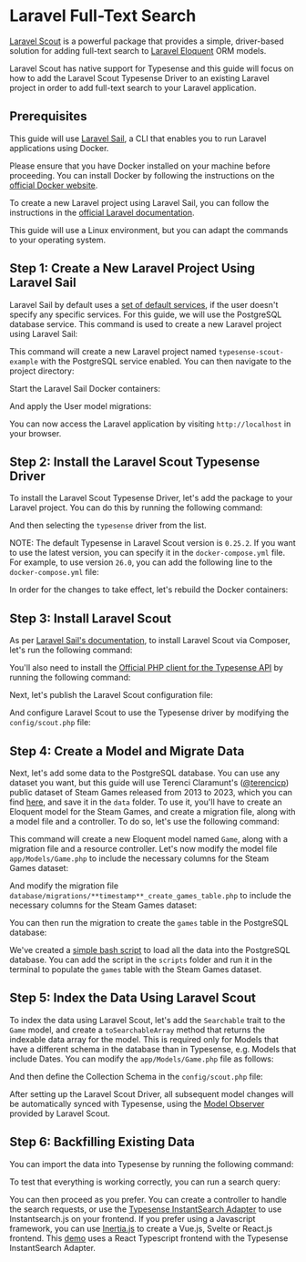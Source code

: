 # Laravel Full-Text Search

[Laravel Scout](https://laravel.com/docs/11.x/scout) is a powerful package that provides a simple, driver-based solution for adding full-text search to [Laravel Eloquent](https://laravel.com/docs/11.x/eloquent) ORM models. 

Laravel Scout has native support for Typesense and this guide will focus on how to add the Laravel Scout Typesense Driver to an existing Laravel project in order to add full-text search to your Laravel application.

## Prerequisites

This guide will use [Laravel Sail](https://laravel.com/docs/11.x/sail), a CLI that enables you to run Laravel applications using Docker. 

Please ensure that you have Docker installed on your machine before proceeding. You can install Docker by following the instructions on the [official Docker website](https://docs.docker.com/get-docker/). 

To create a new Laravel project using Laravel Sail, you can follow the instructions in the [official Laravel documentation](https://laravel.com/docs/11.x/installation#docker-installation-using-sail). 

This guide will use a Linux environment, but you can adapt the commands to your operating system.

## Step 1: Create a New Laravel Project Using Laravel Sail

Laravel Sail by default uses a [set of default services](https://laravel.com/docs/11.x/installation#choosing-your-sail-services), if the user doesn't specify any specific services. For this guide, we will use the PostgreSQL database service. This command is used to create a new Laravel project using Laravel Sail:

<Tabs :tabs="['Shell']">

<template v-slot:Shell>

```shell
# macOS, Linux and WSL2
curl -s "https://laravel.build/typesense-scout-example?with=pgsql" | shell
```

</template>

</Tabs>

This command will create a new Laravel project named `typesense-scout-example` with the PostgreSQL service enabled. You can then navigate to the project directory:

<Tabs :tabs="['Shell']">

<template v-slot:Shell>

```shell 
cd typesense-scout-example
```

</template>

</Tabs>

Start the Laravel Sail Docker containers:

<Tabs :tabs="['Shell']">

<template v-slot:Shell>

```shell
./vendor/bin/sail up -d
```

</template>

</Tabs>

And apply the User model migrations:

<Tabs :tabs="['Shell']">

<template v-slot:Shell>

```shell
./vendor/bin/sail artisan migrate
```

</template>

</Tabs>

You can now access the Laravel application by visiting `http://localhost` in your browser.


## Step 2: Install the Laravel Scout Typesense Driver

To install the Laravel Scout Typesense Driver, let's add the package to your Laravel project. You can do this by running the following command: 

<Tabs :tabs="['Shell']">

<template v-slot:Shell>

```shell
php artisan sail:install
```

</template>

</Tabs>

And then selecting the `typesense` driver from the list.

NOTE: The default Typesense in Laravel Scout version is `0.25.2`. If you want to use the latest version, you can specify it in the `docker-compose.yml` file. For example, to use version `26.0`, you can add the following line to the `docker-compose.yml` file:

<Tabs :tabs="['yml']">

<template v-slot:yml>

```yml{2}
    typesense:
        image: 'typesense/typesense:26.0'
        ports:
            - '${FORWARD_TYPESENSE_PORT:-8108}:8108'
        environment:
            TYPESENSE_DATA_DIR: '${TYPESENSE_DATA_DIR:-/typesense-data}'
            TYPESENSE_API_KEY: '${TYPESENSE_API_KEY:-xyz}'
            TYPESENSE_ENABLE_CORS: '${TYPESENSE_ENABLE_CORS:-true}'
        volumes:
            - 'sail-typesense:/typesense-data'
        networks:
            - sail
        healthcheck:
            test:
                - CMD
                - wget
                - '--no-verbose'
                - '--spider'
                - 'http://localhost:8108/health'
            retries: 5
            timeout: 7s
```
</template>

</Tabs>

In order for the changes to take effect, let's rebuild the Docker containers:

<Tabs :tabs="['Shell']">

<template v-slot:Shell>

```shell
./vendor/bin/sail down

./vendor/bin/sail up -d
```

</template>

</Tabs>

## Step 3: Install Laravel Scout

As per [Laravel Sail's documentation](https://laravel.com/docs/11.x/sail#executing-composer-commands), to install Laravel Scout via Composer, let's run the following command:

<Tabs :tabs="['Shell']">

<template v-slot:Shell>

```shell
./vendor/bin/sail composer require laravel/scout
```

</template>

</Tabs>
 
You'll also need to install the [Official PHP client for the Typesense API](https://github.com/typesense/typesense-php) by running the following command:

<Tabs :tabs="['Shell']">

<template v-slot:Shell>

```shell
./vendor/bin/sail composer require php-http/curl-client typesense/typesense-php
```

</template>

</Tabs>


Next, let's publish the Laravel Scout configuration file:

<Tabs :tabs="['Shell']">

<template v-slot:Shell>

```shell
./vendor/bin/sail artisan vendor:publish --provider="Laravel\Scout\ScoutServiceProvider"
```

</template>

</Tabs>

And configure Laravel Scout to use the Typesense driver by modifying the `config/scout.php` file:

<Tabs :tabs="['PHP']">

<template v-slot:PHP>

```php
...
return [
    ...
    'driver' => env('SCOUT_DRIVER', 'typesense'),
    ...
];
```

</template>

</Tabs>

## Step 4: Create a Model and Migrate Data

Next, let's add some data to the PostgreSQL database. You can use any dataset you want, but this guide will use Terenci Claramunt's ([@terencicp](https://github.com/terencicp)) public dataset of Steam Games released from 2013 to 2023, which you can find [here](https://github.com/typesense/showcase-laravel-steam-games-search/blob/master/data/games.csv), and save it in the `data` folder.
To use it, you'll have to create an Eloquent model for the Steam Games, and create a migration file, along with a model file and a controller. To do so, let's use the following command:

<Tabs :tabs="['Shell']">

<template v-slot:Shell>

```shell

./vendor/bin/sail artisan make:model Game -mrc

```

</template>

</Tabs>

This command will create a new Eloquent model named `Game`, along with a migration file and a resource controller. Let's now modify the model file `app/Models/Game.php` to include the necessary columns for the Steam Games dataset:

<Tabs :tabs="['PHP']">

<template v-slot:PHP>

```php{18,25-36,43-53}
<?php

namespace App\Models;

use Illuminate\Database\Eloquent\Factories\HasFactory;
use Illuminate\Database\Eloquent\Model;

class Game extends Model
{
    use HasFactory;

    /**
     * The table associated with the model.
     *
     * @var string
     */
    protected $table = "games";

    /**
     * The attributes that are mass assignable.
     *
     * @var array
     */
    protected $fillable = [
        "name",
        "release_date",
        "price",
        "positive",
        "negative",
        "app_id",
        "min_owners",
        "max_owners",
        "hltb_single",
    ];

    /**
     * The attributes that should be cast to native types.
     *
     * @var array
     */
    protected $casts = [
        "release_date" => "datetime",
        "price" => "float",
        "positive" => "integer",
        "negative" => "integer",
        "app_id" => "integer",
        "min_owners" => "integer",
        "max_owners" => "integer",
        "hltb_single" => "integer",
    ];

}
```

</template>

</Tabs>


And modify the migration file `database/migrations/**timestamp**_create_games_table.php` to include the necessary columns for the Steam Games dataset:

<Tabs :tabs="['PHP']">

<template v-slot:PHP>

```php{17-25}
<?php

use Illuminate\Database\Migrations\Migration;
use Illuminate\Database\Schema\Blueprint;
use Illuminate\Support\Facades\Schema;

return new class extends Migration {
    /**
     * Run the migrations.
     */
    public function up(): void
    {
        Schema::create("games", function (Blueprint $table) {
            $table->id();
            $table->timestamps();
            $table->string("name");
            $table->timestamp("release_date");
            $table->float("price");
            $table->integer("positive");
            $table->integer("negative");
            $table->integer("app_id");
            $table->integer("min_owners");
            $table->integer("max_owners");
            $table->integer("hltb_single")->nullable();
        });
    }

    /**
     * Reverse the migrations.
     */
    public function down(): void
    {
        Schema::dropIfExists("games");
    }
};
```

</template>

</Tabs>

You can then run the migration to create the `games` table in the PostgreSQL database:

<Tabs :tabs="['Shell']">

<template v-slot:Shell>

```shell
./vendor/bin/sail artisan migrate

```

</template>

</Tabs>

We've created a [simple bash script](https://github.com/typesense/showcase-laravel-steam-games-search/blob/master/scripts/sourcedb.sh) to load all the data into the PostgreSQL database. You can add the script in the `scripts` folder and run it in the terminal to populate the `games` table with the Steam Games dataset.

## Step 5: Index the Data Using Laravel Scout

To index the data using Laravel Scout, let's add the `Searchable` trait to the `Game` model, and create a `toSearchableArray` method that returns the indexable data array for the model. This is required only for Models that have a different schema in the database than in Typesense, e.g. Models that include Dates. You can modify the `app/Models/Game.php` file as follows:

<Tabs :tabs="['PHP']">

<template v-slot:PHP>

```php{7,44-55}
<?php

namespace App\Models;

use Illuminate\Database\Eloquent\Factories\HasFactory;
use Illuminate\Database\Eloquent\Model;
use Laravel\Scout\Searchable;

class Game extends Model
{
    use HasFactory;

    /**
     * The table associated with the model.
     *
     * @var string
     */
    protected $table = "games";

    /**
     * The attributes that are mass assignable.
     *
     * @var array
     */
    protected $fillable = [
        "name",
        "release_date",
        "price",
        "positive",
        "negative",
        "app_id",
        "min_owners",
        "max_owners",
        "hltb_single",
    ];

    /**
     * Get the indexable data array for the model.
     *
     * @return array<string, mixed>
     */
    public function toSearchableArray()
    {
        return array_merge($this->toArray(), [
            "id" => (string) $this->id,
            "created_at" => $this->created_at->timestamp,
            // Use the UNIX timestamp for Typesense integration
            // https://typesense.org/docs/26.0/api/collections.html#indexing-dates
            "release_date" => $this->release_date->timestamp,
            // Cast it as string in order to query by it
            "app_id" => (string) $this->app_id,
        ]);
    }

    /**
     * The attributes that should be cast to native types.
     *
     * @var array
     */
    protected $casts = [
        "release_date" => "datetime",
        "price" => "float",
        "positive" => "integer",
        "negative" => "integer",
        "app_id" => "integer",
        "min_owners" => "integer",
        "max_owners" => "integer",
        "hltb_single" => "integer",
    ];

}
```

</template>

</Tabs>

And then define the <RouterLink :to="`/${$site.themeConfig.typesenseLatestVersion}/api/collections.html#with-pre-defined-schema`">Collection Schema</RouterLink> in the `config/scout.php` file:

<Tabs :tabs="['PHP']">

<template v-slot:PHP>

```php{3,9-70}
<?php

use App\Models\Game;

return [
  ...
    'typesense' => [
    ...
        'model-settings' => [
            Game::class => [
                "collection-schema" => [
                    "fields" => [
                        [
                            "name" => "name",
                            "type" => "string",
                        ],
                        [
                            "name" => "price",
                            "facet" => true,
                            "type" => "float",
                        ],
                        [
                            "name" => "hltb_single",
                            "type" => "int32",
                            "facet" => true,
                            "optional" => true,
                        ],
                        [
                            "name" => "positive",
                            "facet" => true,
                            "type" => "int32",
                        ],
                        [
                            "name" => "negative",
                            "facet" => true,
                            "type" => "int32",
                        ],
                        [
                            "name" => "app_id",
                            "type" => "string",
                        ],
                        [
                            "name" => "min_owners",
                            "type" => "int32",
                        ],
                        [
                            "name" => "max_owners",
                            "type" => "int32",
                        ],
                        [
                            "name" => "created_at",
                            "type" => "int64",
                        ],
                        [
                            "name" => "release_date",
                            "type" => "int64",
                        ],
                    ],
                    "default_sorting_field" => "release_date",
                ],
                "search-parameters" => [
                    "query_by" => "name, app_id",
                ],
            ],
        ],
    ],
```

</template>

</Tabs>

After setting up the Laravel Scout Driver, all subsequent model changes will be automatically synced with Typesense, using the [Model Observer](https://github.com/laravel/scout/blob/10.x/src/ModelObserver.php) provided by Laravel Scout.

## Step 6: Backfilling Existing Data

You can import the data into Typesense by running the following command:

<Tabs :tabs="['Shell']">

<template v-slot:Shell>

```shell
./vendor/bin/sail artisan scout:import "App\Models\Game"
```
  
</template>

</Tabs>

To test that everything is working correctly, you can run a search query:

<Tabs :tabs="['Shell', 'PHP']">

<template v-slot:Shell>

```shell
curl -H "X-TYPESENSE-API-KEY: ${TYPESENSE_API_KEY}" \
"http://localhost:8108/collections/games/documents/search\
?q=persona&query_by=name"
```

</template>

<template v-slot:PHP>

```php
use App\Models\Game;

Game::search('persona')->get()->toArray();
```

</template>

</Tabs>


You can then proceed as you prefer. You can create a controller to handle the search requests, or use the [Typesense InstantSearch Adapter](https://github.com/typesense/typesense-instantsearch-adapter) to use Instantsearch.js on your frontend. If you prefer using a Javascript framework, you can use [Inertia.js](https://inertiajs.com/) to create a Vue.js, Svelte or React.js frontend. This [demo](https://github.com/typesense/showcase-laravel-steam-games-search/tree/master) uses a React Typescript frontend with the Typesense InstantSearch Adapter.
